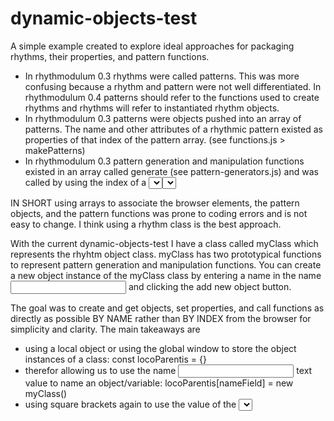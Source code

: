 # dynamic-objects-test

A simple example created to explore ideal approaches for packaging rhythms, their properties, and pattern functions.

- In rhythmodulum 0.3 rhythms were called patterns. This was more confusing because a rhythm and pattern were not well differentiated. In rhythmodulum 0.4 patterns should refer to the functions used to create rhythms and rhythms will refer to instantiated rhythm objects.
- In rhythmodulum 0.3 patterns were objects pushed into an array of patterns. The name and other attributes of a rhythmic pattern existed as properties of that index of the pattern array. (see functions.js > makePatterns)
- In rhythmodulum 0.3 pattern generation and manipulation functions existed in an array called generate (see pattern-generators.js) and was called by using the index of a <select> element matching the index of generate array like so: generate\[pattern.type-1\](pattern). (See ui-patterns) The problem with this is that it required the pattern generation and manipulation functions and the <select> element to be in a certain order, which is a pain to edit.
  
IN SHORT using arrays to associate the browser elements, the pattern objects, and the pattern functions was prone to coding errors and is not easy to change. I think using a rhythm class is the best approach.

With the current dynamic-objects-test I have a class called myClass which represents the rhyhtm object class. myClass has two prototypical functions to represent pattern generation and manipulation functions. You can create a new object instance of the myClass class by entering a name in the name <input> and clicking the add new object button. 

The goal was to create and get objects, set properties, and call functions as directly as possible BY NAME rather than BY INDEX from the browser for simplicity and clarity.
The main takeaways are 
- using a local object or using the global window to store the object instances of a class: const locoParentis = {}
- therefor allowing us to use the name <input> text value to name an object/variable: locoParentis\[nameField\] = new myClass()
- using square brackets again to use the value of the <select> dropdown to call functions: locoParentis\[nameField\]\[e.target.value\]()
